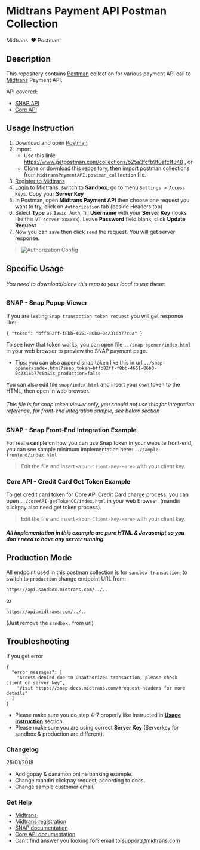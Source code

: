 
Midtrans Payment API Postman Collection
=====================================

Midtrans&nbsp; :heart: Postman!

## Description

This repository contains [Postman](https://www.getpostman.com) collection for various payment API call to [Midtrans](https://midtrans.com) Payment API.

API covered:
* [SNAP API](http://snap-docs.midtrans.com)
* [Core API](http://api-docs.midtrans.com)

## Usage Instruction

1. Download and open [Postman](https://www.getpostman.com)
2.  Import:
    - Use this link: https://www.getpostman.com/collections/b25a3fcfb9f0afc1f348 , or
    - Clone or [download](/archive/master.zip) this repository, then import postman collections from `MidtransPaymentAPI.postman_collection` file.
3. [Register to Midtrans](https://dashboard.midtrans.com/register)
4. [Login](http://dashboard.midtrans.com) to Midtrans, switch to **Sandbox**, go to menu `Settings > Access Keys`. Copy your **Server Key**
5. In Postman, open **Midtrans Payment API** then choose one request you want to try, click on `Authorization` tab (beside Headers tab)
6. Select **Type** as `Basic Auth`, fill **Username** with your **Server Key** (looks like this `VT-server-xxxxxx`). Leave **Password** field blank, click **Update Request**
7. Now you can `save` then click `send` the request. You will get server response.

> ![Authorization Config](https://cloud.githubusercontent.com/assets/13027142/20592019/1e6ab9ec-b25e-11e6-9285-c68fef6c538c.png)


## Specific Usage

###### *You need to download/clone this repo to your local to use these:*

### SNAP - Snap Popup Viewer

If you are testing `Snap transaction token request` you will get response like:
```
{ "token": "bffb82ff-f8bb-4651-86b0-0c2316b77c0a" }
```
To see how that token works, you can open file `../snap-opener/index.html` in your web browser to preview the SNAP payment page.
- Tips: you can also append snap token like this in url `../snap-opener/index.html?snap_token=bffb82ff-f8bb-4651-86b0-0c2316b77c0a&is_production=false`

You can also edit file `snap/index.html` and insert your own token to the HTML, then open in web browser.

###### *This file is for snap token viewer only, you should not use this for integration reference, for front-end integration sample, see below section*

### SNAP - Snap Front-End Integration Example

For real example on how you can use Snap token in your website front-end, you can see sample minimum implementation here:
`../sample-frontend/index.html`

> Edit the file and insert `<Your-Client-Key-Here>` with your client key.

### Core API - Credit Card Get Token Example

To get credit card token for Core API Credit Card charge process, you can open `../coreAPI-getTokenCC/index.html` in your web browser. (mandiri clickpay also need get token process).

> Edit the file and insert `<Your-Client-Key-Here>` with your client key.

##### *All implementation in this example are pure HTML & Javascript so you don't need to have any server running.*

## Production Mode

All endpoint used in this postman collection is for `sandbox transaction`, to switch to `production` change endpoint URL from:

`https://api.sandbox.midtrans.com/../..`

to

`https://api.midtrans.com/../..`

(Just remove the `sandbox.` from url)

## Troubleshooting

If you get error
```
{
  "error_messages": [
    "Access denied due to unauthorized transaction, please check client or server key",
    "Visit https://snap-docs.midtrans.com/#request-headers for more details"
  ]
}
```
- Please make sure you do step 4-7 properly like instructed in **[Usage Instruction](#usage-instruction)** section.
- Please make sure you are using correct **Server Key** (Serverkey for sandbox & production are different).

### Changelog

25/01/2018
- Add gopay & danamon online banking example.
- Change mandiri clickpay request, according to docs.
- Change sample customer email.

### Get Help

* [Midtrans&nbsp;](https://www.midtrans.com)
* [Midtrans registration](https://dashboard.midtrans.com/register)
* [SNAP documentation](http://snap-docs.midtrans.com)
* [Core API documentation](http://api-docs.midtrans.com)
* Can't find answer you looking for? email to [support@midtrans.com](mailto:support@midtrans.com)
